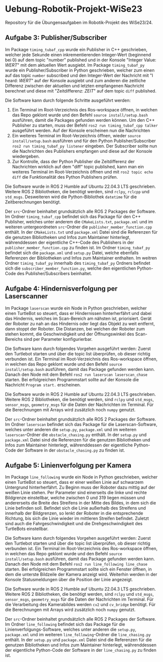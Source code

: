 # Uebung-Robotik-Projekt-WiSe23

Repository für die Übungensaufgaben im Robotik-Projekt des WiSe23/24.

## Aufgabe 3: Publisher/Subscriber

Im Package `timing_tubaf_cpp` wurde ein Publisher in C++ geschrieben, welcher jede Sekunde einen inkrementierenden Integer-Wert (beginnend bei 0) auf dem topic "number" published und in der Konsole "Integer Value: *WERT*" mit dem aktuellen Wert ausgiebt.
Im Package `timing_tubaf_py` wurde ein Publisher/Subscriber in Python geschrieben, welcher zum einen auf das topic `number` subscribed und den Integer-Wert der Nachricht mit "I heard: *WERT*" auf der Konsole ausgiebt und zum anderen die zeitliche Differenz zwischen der aktuellen und letzten empfangenen Nachricht berechnet und diese mit "Zeitdifferenz: *ZEIT*" auf dem topic `diff` published.

Die Software kann durch folgende Schritte ausgeführt werden:
1. Ein Terminal im Root-Verzeichnis des Ros-workspace öffnen, in welchen das Repo geklont wurde und den Befehl `source install/setup.bash` ausführen, damit die Packages gefunden werden können. Um den C++ Publisher zu starten, muss der Befehl `ros2 run timing_tubaf_cpp talker` ausgeführt werden. Auf der Konsole erscheinen nun die Nachrichten
2. Ein weiteres Terminal im Root-Verzeichnis öffnen, wieder `source install/setup.bash` ausführen und für den Python Publisher/Subscriber `ros2 run timing_tubaf_py listener` eingeben. Der Subscriber sollte nun die Nachrichten des Publishers empfangen und diese auf der Konsole wiedergeben.
3. Zur Kontrolle, dass der Python Publisher die Zeitdifferenz der Nachrichten wirklich auf dem "diff" topic published, kann man ein weiteres Terminal im Root-Verzeichnis öffnen und mit `ros2 topic echo diff` die Funktionalität des Python Publishers prüfen.

Die Software wurde in ROS 2 Humble auf Ubuntu 22.04.3 LTS geschrieben.
Weitere ROS 2 Bibliotheken, die benötigt werden, sind `rclpy`, `rclcpp` und `std_msgs`. Desweiteren wird die Python-Bibliothek `datetime` für die Zeitberechnungen benötigt.

Der `src`-Ordner beinhaltet grundsätzlich alle ROS 2 Packages der Software.
Im Ordner `timing_tubaf_cpp` befindet sich das Package für den C++ Publisher, welches unter anderem die `CMakeLists.txt`, `package.xml` und im weiteren untergeordneten `src`-Ordner die `publisher_member_function.cpp` enthält. In der `CMakeLists.txt` und `package.xml` Datei sind die Referenzen für die genutzen Bibliotheken und Infos zum Maintainer hinterlegt, währenddessen der eigentliche 
C++-Code des Publishers in der `publisher_member_function.cpp` zu finden ist.
Im Ordner `timing_tubaf_py` befindet sich die `package.xml` und `setup.py` Datei, welche ebenfalls Referenzen der Bibliotheken und Infos zum Maintainer enthalten. Im weitren Ordner `timing_tubaf_py` innerhalb des `timing_tubaf_py` Ordners befindet sich die `subscriber_member_function.py`, welche den eigentlichen Python-Code des Publisher/Subscribers beinhaltet.

## Aufgabe 4: Hindernisverfolgung per Laserscanner

Im Package `laserscan` wurde ein Node in Python geschrieben, welcher einen TurtleBot so steuert, dass er Hindernissen hinterherfährt und dabei das Hindernis, welches im Scan-Bereich am nähsten ist, priorisiert. Gerät der Roboter zu nah an das Hindernis oder liegt das Objekt zu weit entfernt, dann stoppt der Roboter. Die Distanzen, bei welchen der Roboter zum stehen kommt, die Geschwindigkeit und der Öffnungswinkel des Scan-Bereichs sind per Parameter konfigurierbar.

Die Software kann durch folgendes Vorgehen ausgeführt werden:
Zuerst den Turtlebot starten und über die topic list überprüfen, ob dieser richtig verbunden ist. Ein Terminal im Root-Verzeichnis des Ros-workspace öffnen, in welchen das Repo geklont wurde und den Befehl `source install/setup.bash` ausführen, damit das Package gefunden werden kann. Danach den Node mit dem Befehl `ros2 run laserscan laserscan_chase` starten. Bei erfolgreichen Programmstart sollte auf der Konsole die Nachricht `Program start.` erscheinen.

Die Software wurde in ROS 2 Humble auf Ubuntu 22.04.3 LTS geschrieben.
Weitere ROS 2 Bibliotheken, die benötigt werden, sind `rclpy` und `std_msgs`, `sensor_msgs`, `geometry_msgs` für die Daten der Nachrichten im Terminal. Für die Berechnungen mit Arrays wird zusätzlich noch `numpy` genutzt.

Der `src`-Ordner beinhaltet grundsätzlich alle ROS 2 Packages der Software.
Im Ordner `laserscan` befindet sich das Package für die Laserscan-Software, welches unter anderen die `setup.py`, `package.xml` und im weiteren `laserscan`-Ordner die `obstacle_chasing.py` enthält. In der `setup.py` und `package.xml` Datei sind die Referenzen für die genutzen Bibliotheken und Infos zum Maintainer hinterlegt, währenddessen der eigentliche 
Python-Code der Software in der `obstacle_chasing.py` zu finden ist.

## Aufgabe 5: Linienverfolgung per Kamera

Im Package `line_following` wurde ein Node in Python geschrieben, welcher einen TurtleBot so steuert, dass er einer weißen Linie auf schwarzem Untergrund hinterherfährt. Zu Beginn muss der Roboter dazu mittig auf der weißen Linie stehen. Per Parameter sind einerseits die linke und rechte Bildgrenze einstellbar, welche zwischen 0 und 319 liegen müssen und andererseits die Breite des Streifens in der Mitte des Bildes, in dem sich die Linie befinden soll. Befindet sich die Linie außerhalb des Streifens und innerhalb der Bildgrenzen, so lenkt der Roboter in die entsprechende Richtung, bis sich die Linie wieder im mittleren Streifen befindet. Zuletzt sind auch die Fahrgeschwindigkeit und die Drehgeschwindigkeit des TurtleBots einstellbar.

Die Software kann durch folgendes Vorgehen ausgeführt werden:
Zuerst den Turtlebot starten und über die topic list überprüfen, ob dieser richtig verbunden ist. Ein Terminal im Root-Verzeichnis des Ros-workspace öffnen, in welchen das Repo geklont wurde und den Befehl `source install/setup.bash` ausführen, damit das Package gefunden werden kann. Danach den Node mit dem Befehl `ros2 run line_following line_chase` starten. Bei erfolgreichen Programmstart sollte sich ein Fenster öffnen, in dem die unterste Bildzeile der Kamera anzeigt wird. Weiterhin werden in der Konsole Statusmeldungen über die Position der Linie angezeigt.

Die Software wurde in ROS 2 Humble auf Ubuntu 22.04.3 LTS geschrieben.
Weitere ROS 2 Bibliotheken, die benötigt werden, sind `rclpy` und `std_msgs`, `sensor_msgs`, `geometry_msgs` für die Daten der Nachrichten im Terminal. Für die Verarbeitung des Kamerabildes werden `cv2` und `cv_bridge` benötigt. Für die Berechnungen mit Arrays wird zusätzlich noch `numpy` genutzt.

Der `src`-Ordner beinhaltet grundsätzlich alle ROS 2 Packages der Software.
Im Ordner `line_following` befindet sich das Package für die Linienverfolgungs-Software, welches unter anderen die `setup.py`, `package.xml` und im weiteren `line_following`-Ordner die `line_chasing.py` enthält. In der `setup.py` und `package.xml` Datei sind die Referenzen für die genutzen Bibliotheken und Infos zum Maintainer hinterlegt, währenddessen der eigentliche 
Python-Code der Software in der `line_chasing.py` zu finden ist.